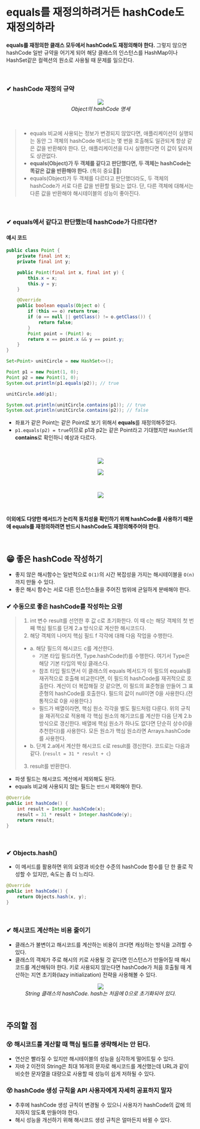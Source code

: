 # equals를 재정의하려거든 hashCode도 재정의하라

**equals를 재정의한 클래스 모두에서 hashCode도 재정의해야 한다.**
그렇지 않으면 hashCode 일반 규약을 어기게 되어 해당 클래스의 인스턴스를 HashMap이나 HashSet같은 컬렉션의 원소로 사용될 때 문제를 일으킨다.

<br>

### ✔ hashCode 재정의 규약

<p align="center">
<img src="image/ObjectHashCode.PNG"><br>
<em>Object의 hashCode 명세</em>
</p>

<br>

> - equals 비교에 사용되는 정보가 변경되지 않았다면, 애플리케이션이 실행되는 동안 그 객체의 hashCode 메서드는 몇 번을 호출해도 일관되게 항상 같은 값을 반환해야 한다. 단, 애플리케이션을 다시 실행한다면 이 값이 달라져도 상관없다.
> - **equals(Object)가 두 객체를 같다고 판단했다면, 두 객체는 hashCode는 똑같은 값을 반환해야 한다.** (특히 중요🤩🤩)
> - equals(Object)가 두 객체를 다르다고 판단했더라도, 두 객체의 hashCode가 서로 다른 값을 반환할 필요는 없다. 단, 다른 객체에 대해서는 다른 값을 반환해야 해시테이블의 성능이 좋아진다.
 
<br>

### ✔ equals에서 같다고 판단했는데 hashCode가 다르다면?

#### 예시 코드

```java
public class Point {
    private final int x;
    private final int y;

    public Point(final int x, final int y) {
        this.x = x;
        this.y = y;
    }

    @Override
    public boolean equals(Object o) {
        if (this == o) return true;
        if (o == null || getClass() != o.getClass()) {
            return false;
        }
        Point point = (Point) o;
        return x == point.x && y == point.y;
    }
}
```
```java
Set<Point> unitCircle = new HashSet<>();

Point p1 = new Point(1, 0);
Point p2 = new Point(1, 0);
System.out.println(p1.equals(p2)); // true

unitCircle.add(p1);

System.out.println(unitCircle.contains(p1)); // true
System.out.println(unitCircle.contains(p2)); // false
```

- 좌표가 같은 Point는 같은 Point로 보기 위해서 **equals**를 재정의해주었다.
- `p1.equals(p2) = true`이므로 p1과 p2는 같은 Point라고 기대했지만 `HashSet`의 **contains**로 확인하니 예상과 다르다.

<br>

<p align="center">
<img src="image/contains.PNG"><br>
</p>

<p align="center">
<img src="image/containsKey.PNG"> <br>
</p>

<br>

<p align="center">
<img src="image/hash.PNG"><br>
</p>

<br>

**이외에도 다양한 메서드가 논리적 동치성을 확인하기 위해 hashCode를 사용하기 때문에 equals를 재정의하려면 반드시 hashCode도 재정의해주어야 한다.**

<br>

## 😁 좋은 hashCode 작성하기
- 좋지 않은 해시함수는 일반적으로 `O(1)`의 시간 복잡성을 가지는 해시테이블을 `O(n)`까지 만들 수 있다.
- 좋은 해시 함수는 서로 다른 인스턴스들을 주어진 범위에 균일하게 분배해야 한다. 

### ✔ 수동으로 좋은 hashCode를 작성하는 요령
> 1. int 변수 result를 선언한 후 값 c로 초기화한다. 이 때 c는 해당 객체의 첫 번째 핵심 필드를 단계 2.a 방식으로 계산한 해시코드다.
> 2. 해당 객체의 나머지 핵심 필드 f 각각에 대해 다음 작업을 수행한다.
>   - a. 해당 필드의 해시코드 c를 계산한다.
>     - 기본 타입 필드라면, Type.hashCode(f)를 수행한다. 여기서 Type은 해당 기본 타입의 박싱 클래스다.
>     - 참조 타입 필드면서 이 클래스의 equals 메서드가 이 필드의 equals를 재귀적으로 호출해 비교한다면, 이 필드의 hashCode를 재귀적으로 호출한다. 계산이 더 복잡해질 것 같으면, 이 필드의 표준형을 만들어 그 표준형의 hashCode를 호출한다. 필드의 값이 null이면 0을 사용한다.(전통적으로 0을 사용한다.)
>     - 필드가 배열이라면, 핵심 원소 각각을 별도 필드처럼 다룬다. 위의 규칙을 재귀적으로 적용해 각 핵심 원소의 해기코드를 계산한 다음 단계 2.b 방식으로 갱신한다. 배열에 핵심 원소가 하나도 없다면 단순히 상수(0을 추천한다)를 사용한다. 모든 원소가 핵심 원소라면 Arrays.hashCode를 사용한다.
>   - b. 단계 2.a에서 계산한 해시코드 c로 result를 갱신한다. 코드로는 다음과 같다. (`result = 31 * result + c`)
> 3. result를 반환한다.

- 파생 필드는 해시코드 계산에서 제외해도 된다.
- equals 비교에 사용되지 않는 필드는 `반드시` 제외해야 한다.

```java
@Override
public int hashCode() {
    int result = Integer.hashCode(x);
    result = 31 * result + Integer.hashCode(y);
    return result;
}
```

<br>

### ✔ Objects.hash()
- 이 메서드를 활용하면 위의 요령과 비슷한 수준의 hashCode 함수를 단 한 줄로 작성할 수 있지만, 속도는 좀 더 느리다.
```java
@Override
public int hashCode() {
    return Objects.hash(x, y);
}
```

<br>

### ✔ 해시코드 계산하는 비용 줄이기
- 클래스가 불변이고 해시코드를 계산하는 비용이 크다면 캐싱하는 방식을 고려할 수 있다.
- 클래스의 객체가 주로 해시의 키로 사용될 것 같다면 인스턴스가 만들어질 때 해시코드를 계산해둬야 한다. 키로 사용되지 않는다면 hashCode가 처음 호출될 때 계산하는 지연 초기화(lazy initialization) 전략을 사용해볼 수 있다.

<p align="center">
<img src="image/stringHashCode.PNG"><br>
<em>String 클래스의 hashCode. hash는 처음에 0으로 초기화되어 있다.</em>
</p>

<br>

##  주의할 점
### 😵 해시코드를 계산할 때 핵심 필드를 생략해서는 안 된다.
- 연산은 빨라질 수 있지만 해시테이블의 성능을 심각하게 떨어트릴 수 있다.
- 자바 2 이전의 String은 최대 16개의 문자로 해시코드를 계산했는데 URL과 같이 비슷한 문자열을 대량으로 사용할 때 성능이 쉽게 저하될 수 있다.

### 😵 hashCode 생성 규칙을 API 사용자에게 자세히 공표하지 말자
- 추후에 hashCode 생성 규칙이 변경될 수 있으니 사용자가 hashCode의 값에 의지하지 않도록 만들어야 한다.
- 해시 성능을 개선하기 위해 해시코드 생성 규칙은 얼마든지 바뀔 수 있다.